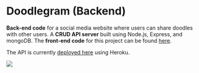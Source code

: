 # Doodlegram (Backend)

**Back-end code** for a social media website where users can share doodles with other users. A **CRUD API server** built using Node.js, Express, and mongoDB. The **front-end code** for this project can be found [here](https://github.com/JY2452/doodlegram-FE).

The API is currently [deployed here](https://pak-doodlegram.herokuapp.com/) using Heroku.

![](src/static/demo.gif)